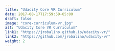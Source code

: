 ```yaml
---
title: "Udacity Core VR Curriculum"
date: 2017-08-17T17:59:50-05:00
draft: false
image: "core-curriculum-vr.jpg"
alt: "Udacity Core VR Curriculum"
link1: "https://jrobalino.github.io/udacity-vr/"
link2: "https://github.com/jrobalino/udacity-vr"
weight: 2
---
```


